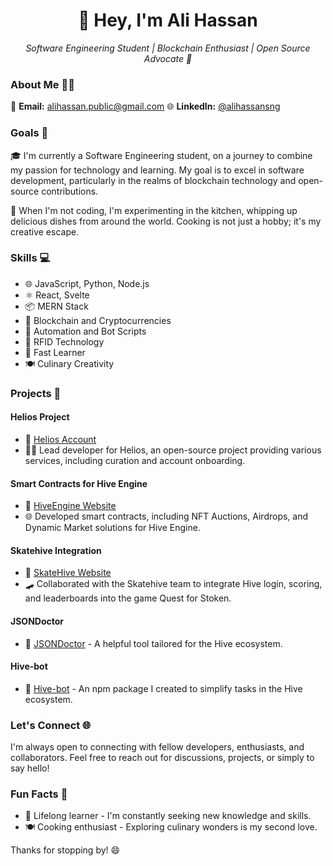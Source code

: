 <h1 align="center">👋 Hey, I'm Ali Hassan</h1>
<p align="center">
  <em>Software Engineering Student | Blockchain Enthusiast | Open Source Advocate 🚀</em>
</p>

### About Me 🧑‍💼

📧 **Email:** [alihassan.public@gmail.com](mailto:alihassan.public@gmail.com)
🌐 **LinkedIn:** [@alihassansng](https://www.linkedin.com/in/alihassansng)

### Goals 🌟

🎓 I'm currently a Software Engineering student, on a journey to combine my passion for technology and learning. My goal is to excel in software development, particularly in the realms of blockchain technology and open-source contributions.

🍳 When I'm not coding, I'm experimenting in the kitchen, whipping up delicious dishes from around the world. Cooking is not just a hobby; it's my creative escape.

### Skills 💻

- 🌐 JavaScript, Python, Node.js
- ⚛️ React, Svelte
- 📦 MERN Stack
- 🌟 Blockchain and Cryptocurrencies
- 🤖 Automation and Bot Scripts
- 🧬 RFID Technology
- 🧠 Fast Learner
- 🍽️ Culinary Creativity

### Projects 🚀

#### Helios Project
- 🔗 [Helios Account](https://peakd.com/@helios.voter/)
- 👨‍💻 Lead developer for Helios, an open-source project providing various services, including curation and account onboarding.

#### Smart Contracts for Hive Engine
- 🔗 [HiveEngine Website](https://tribaldex.com/)
- 🌐 Developed smart contracts, including NFT Auctions, Airdrops, and Dynamic Market solutions for Hive Engine.

#### Skatehive Integration
- 🔗 [SkateHive Website](https://www.skatehive.app)
- 🛹 Collaborated with the Skatehive team to integrate Hive login, scoring, and leaderboards into the game Quest for Stoken.

#### JSONDoctor
- 🧹 [JSONDoctor](https://jsondoctor.github.io) - A helpful tool tailored for the Hive ecosystem.

#### Hive-bot
- 🤖 [Hive-bot](https://www.npmjs.com/package/hive-bot) - An npm package I created to simplify tasks in the Hive ecosystem.

### Let's Connect 🌐

I'm always open to connecting with fellow developers, enthusiasts, and collaborators. Feel free to reach out for discussions, projects, or simply to say hello!

### Fun Facts 🎉

- 📖 Lifelong learner - I'm constantly seeking new knowledge and skills.
- 🍽️ Cooking enthusiast - Exploring culinary wonders is my second love.

Thanks for stopping by! 😄
